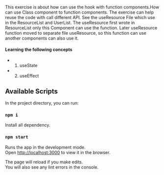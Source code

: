 This exercise is about how can use the hook with function components.How can use Class component to function components. The exercise can help reuse the code with call different API. See the useResource File which use in the ResourceList and UserList. The useResource first wrote in ResourceList only this Component can use the function. Later useResource function moved to separate file useResource, so this function can use another components can also use it.

#### Learning the following concepts

- 1. useState
- 2. useEffect

## Available Scripts

In the project directory, you can run:

### `npm i`

Install all dependency.<br />

### `npm start`

Runs the app in the development mode.<br />
Open [http://localhost:3000](http://localhost:3000) to view it in the browser.

The page will reload if you make edits.<br />
You will also see any lint errors in the console.
